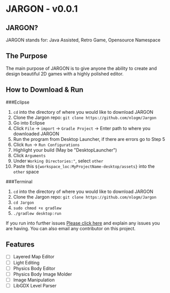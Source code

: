 # JARGON - v0.0.1

## JARGON?
JARGON stands for: Java Assisted, Retro Game, Opensource Namespace

## The Purpose
The main purpose of JARGON is to give anyone the ability to create and design beautiful 2D games with a highly polished editor. 

## How to Download & Run
###Eclipse
1. `cd` into the directory of where you would like to download JARGON
2. Clone the Jargon repo: `git clone https://github.com/nlogm/Jargon`
3. Go into Eclipse
4. Click `File` -> `import` -> `Gradle Project` -> Enter path to where you downloaded JARGON
5. Run the program from Desktop Launcher, if there are errors go to Step 5
6. Click `Run` -> `Run Configurations`
7. Highlight your build (May be "DesktopLauncher")
8. Click `Arguments`
9. Under `Working Directories:"`, select `other`
10. Paste this `${workspace_loc:MyProjectName-desktop/assets}` into the `other` space

###Terminal
1. `cd` into the directory of where you would like to download JARGON
2. Clone the Jargon repo: `git clone https://github.com/nlogm/Jargon`
3. `cd Jargon`
4. `sudo chmod +x gradlew`
5. `./gradlew desktop:run`

If you run into further issues [Please click here](https://github.com/nlogm/Jargon/issues) and explain any issues you are having. You can also email any contributor on this project.




## Features
- [ ] Layered Map Editor
- [ ] Light Editing
- [ ] Physics Body Editor
- [ ] Physics Body Image Molder
- [ ] Image Manipulation
- [ ] LibGDX Level Parser
